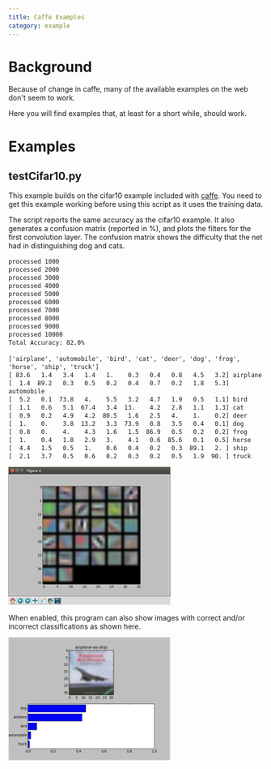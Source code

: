 ```yaml
---
title: Caffe Examples
category: example
---
```


# Background

Because of change in caffe, many of the available examples on the web don't seem to work.   

Here you will find examples that, at least for a short while, should work.

# Examples 

## testCifar10.py

This example builds on the cifar10 example included with [caffe](https://github.com/BVLC/caffe).  You need to get this example working before using this script as it uses the training data.

The script reports the same accuracy as the cifar10 example.  It also generates a confusion matrix (reported in %), and plots the filters for the first convolution layer.  The confusion matrix shows the difficulty that the net had in distinguishing dog and cats.

```
processed 1000
processed 2000
processed 3000
processed 4000
processed 5000
processed 6000
processed 7000
processed 8000
processed 9000
processed 10000
Total Accuracy: 82.0% 

['airplane', 'automobile', 'bird', 'cat', 'deer', 'dog', 'frog', 'horse', 'ship', 'truck']
[ 83.6   1.4   3.4   1.4   1.    0.3   0.4   0.8   4.5   3.2] airplane
[  1.4  89.2   0.3   0.5   0.2   0.4   0.7   0.2   1.8   5.3] automobile
[  5.2   0.1  73.8   4.    5.5   3.2   4.7   1.9   0.5   1.1] bird
[  1.1   0.6   5.1  67.4   3.4  13.    4.2   2.8   1.1   1.3] cat
[  0.9   0.2   4.9   4.2  80.5   1.6   2.5   4.    1.    0.2] deer
[  1.    0.    3.8  13.2   3.3  73.9   0.8   3.5   0.4   0.1] dog
[  0.8   0.    4.    4.3   1.6   1.5  86.9   0.5   0.2   0.2] frog
[  1.    0.4   1.8   2.9   3.    4.1   0.6  85.6   0.1   0.5] horse
[  4.4   1.5   0.5   1.    0.6   0.4   0.2   0.3  89.1   2. ] ship
[  2.1   3.7   0.5   0.6   0.2   0.3   0.2   0.5   1.9  90. ] truck
```

![alt text](https://github.com/bobf34/caffe_examples/blob/master/screenshots/caffeConv1Filters.png "conv1 filters")


When enabled, this program can also show images with correct and/or incorrect classifications as shown here.

![alt text](https://github.com/bobf34/caffe_examples/blob/master/screenshots/caffeWrongClass.png "Image with wrong classification")

 
